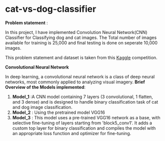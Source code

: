 # cat-vs-dog-classifier

**Problem statement** :

In this project, I have implemented Convolution Neural Network(CNN) Classifier for Classifying dog and cat images. The Total number of images available for training is 25,000 and final testing is done on seperate 10,000 images.

This problem statement and dataset is taken from this [Kaggle](https://www.kaggle.com/c/dogs-vs-cats) competition.

**Convolutional Neural Network**

In deep learning, a convolutional neural network is a class of deep neural networks, most commonly applied to analyzing visual imagery. 
 **Brief Overview of the Models implemented**:
 1. **Model_1** :A CNN model containing 7 layers (3 convolutional, 1 flatten, and 3 dense) and is designed to handle binary classification task of cat and dog image classification.
 2. **Model_2** : Using the pretrained model VGG16
 3. **Model_3** : This model uses a pre-trained VGG16 network as a base, with selective fine-tuning of layers starting from 'block5_conv1'. It adds a custom top layer for binary classification and compiles the model with an appropriate loss function and optimizer for fine-tuning.
